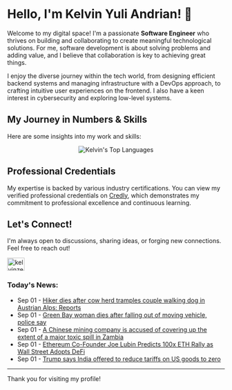 # Hello, I'm Kelvin Yuli Andrian! 👋

Welcome to my digital space! I'm a passionate **Software Engineer** who thrives on building and collaborating to create meaningful technological solutions. For me, software development is about solving problems and adding value, and I believe that collaboration is key to achieving great things.

I enjoy the diverse journey within the tech world, from designing efficient backend systems and managing infrastructure with a DevOps approach, to crafting intuitive user experiences on the frontend. I also have a keen interest in cybersecurity and exploring low-level systems.

## My Journey in Numbers & Skills

Here are some insights into my work and skills:

<p align="center">
  <img src="https://github-readme-stats.vercel.app/api/top-langs/?username=kelvinzer0&layout=compact&theme=radical" alt="Kelvin's Top Languages" />
</p>

## Professional Credentials

My expertise is backed by various industry certifications. You can view my verified professional credentials on [Credly](https://www.credly.com/users/kelvin-yuli-andrian/badges), which demonstrates my commitment to professional excellence and continuous learning.

## Let's Connect!

I'm always open to discussions, sharing ideas, or forging new connections. Feel free to reach out!

<p align="left">
    <a href="https://linkedin.com/in/kelvinzero" target="blank"><img align="center" src="https://cdn.jsdelivr.net/npm/simple-icons@3.0.1/icons/linkedin.svg" alt="kelvinzero" height="30" width="40" /></a>
</p>

### Today's News:

<!-- feed start -->
- Sep 01 - [Hiker dies after cow herd tramples couple walking dog in Austrian Alps: Reports](https://www.yahoo.com/news/articles/hiker-dies-cow-herd-tramples-175616783.html)
- Sep 01 - [Green Bay woman dies after falling out of moving vehicle, police say](https://www.yahoo.com/news/articles/green-bay-woman-dies-falling-151450834.html)
- Sep 01 - [A Chinese mining company is accused of covering up the extent of a major toxic spill in Zambia](https://www.yahoo.com/news/articles/chinese-mining-company-accused-covering-143351181.html)
- Sep 01 - [Ethereum Co-Founder Joe Lubin Predicts 100x ETH Rally as Wall Street Adopts DeFi](https://finance.yahoo.com/news/ethereum-co-founder-joe-lubin-135212233.html)
- Sep 01 - [Trump says India offered to reduce tariffs on US goods to zero](https://finance.yahoo.com/news/trump-says-india-offered-reduce-134807964.html)
<!-- feed end -->

---

Thank you for visiting my profile!
